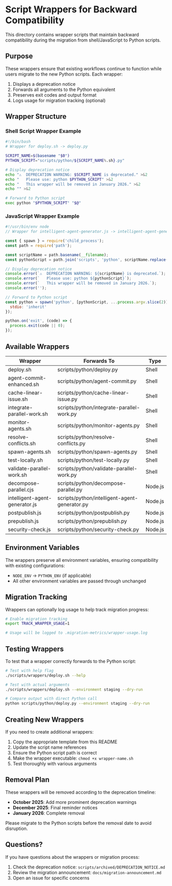 # Script Wrappers for Backward Compatibility

This directory contains wrapper scripts that maintain backward compatibility during the migration from shell/JavaScript to Python scripts.

## Purpose

These wrappers ensure that existing workflows continue to function while users migrate to the new Python scripts. Each wrapper:

1. Displays a deprecation notice
2. Forwards all arguments to the Python equivalent
3. Preserves exit codes and output format
4. Logs usage for migration tracking (optional)

## Wrapper Structure

### Shell Script Wrapper Example

```bash
#!/bin/bash
# Wrapper for deploy.sh -> deploy.py

SCRIPT_NAME=$(basename "$0")
PYTHON_SCRIPT="scripts/python/${SCRIPT_NAME%.sh}.py"

# Display deprecation notice
echo "⚠️  DEPRECATION WARNING: $SCRIPT_NAME is deprecated." >&2
echo "   Please use: python $PYTHON_SCRIPT" >&2
echo "   This wrapper will be removed in January 2026." >&2
echo "" >&2

# Forward to Python script
exec python "$PYTHON_SCRIPT" "$@"
```

### JavaScript Wrapper Example

```javascript
#!/usr/bin/env node
// Wrapper for intelligent-agent-generator.js -> intelligent-agent-generator.py

const { spawn } = require('child_process');
const path = require('path');

const scriptName = path.basename(__filename);
const pythonScript = path.join('scripts', 'python', scriptName.replace(/\.(js|cjs)$/, '.py'));

// Display deprecation notice
console.error(`⚠️  DEPRECATION WARNING: ${scriptName} is deprecated.`);
console.error(`   Please use: python ${pythonScript}`);
console.error(`   This wrapper will be removed in January 2026.`);
console.error('');

// Forward to Python script
const python = spawn('python', [pythonScript, ...process.argv.slice(2)], {
  stdio: 'inherit'
});

python.on('exit', (code) => {
  process.exit(code || 0);
});
```

## Available Wrappers

| Wrapper | Forwards To | Type |
|---------|-------------|------|
| deploy.sh | scripts/python/deploy.py | Shell |
| agent-commit-enhanced.sh | scripts/python/agent-commit.py | Shell |
| cache-linear-issue.sh | scripts/python/cache-linear-issue.py | Shell |
| integrate-parallel-work.sh | scripts/python/integrate-parallel-work.py | Shell |
| monitor-agents.sh | scripts/python/monitor-agents.py | Shell |
| resolve-conflicts.sh | scripts/python/resolve-conflicts.py | Shell |
| spawn-agents.sh | scripts/python/spawn-agents.py | Shell |
| test-locally.sh | scripts/python/test-locally.py | Shell |
| validate-parallel-work.sh | scripts/python/validate-parallel-work.py | Shell |
| decompose-parallel.cjs | scripts/python/decompose-parallel.py | Node.js |
| intelligent-agent-generator.js | scripts/python/intelligent-agent-generator.py | Node.js |
| postpublish.js | scripts/python/postpublish.py | Node.js |
| prepublish.js | scripts/python/prepublish.py | Node.js |
| security-check.js | scripts/python/security-check.py | Node.js |

## Environment Variables

The wrappers preserve all environment variables, ensuring compatibility with existing configurations:

- `NODE_ENV` → `PYTHON_ENV` (if applicable)
- All other environment variables are passed through unchanged

## Migration Tracking

Wrappers can optionally log usage to help track migration progress:

```bash
# Enable migration tracking
export TRACK_WRAPPER_USAGE=1

# Usage will be logged to .migration-metrics/wrapper-usage.log
```

## Testing Wrappers

To test that a wrapper correctly forwards to the Python script:

```bash
# Test with help flag
./scripts/wrappers/deploy.sh --help

# Test with actual arguments
./scripts/wrappers/deploy.sh --environment staging --dry-run

# Compare output with direct Python call
python scripts/python/deploy.py --environment staging --dry-run
```

## Creating New Wrappers

If you need to create additional wrappers:

1. Copy the appropriate template from this README
2. Update the script name references
3. Ensure the Python script path is correct
4. Make the wrapper executable: `chmod +x wrapper-name.sh`
5. Test thoroughly with various arguments

## Removal Plan

These wrappers will be removed according to the deprecation timeline:

- **October 2025**: Add more prominent deprecation warnings
- **December 2025**: Final reminder notices
- **January 2026**: Complete removal

Please migrate to the Python scripts before the removal date to avoid disruption.

## Questions?

If you have questions about the wrappers or migration process:

1. Check the deprecation notice: `scripts/archived/DEPRECATION_NOTICE.md`
2. Review the migration announcement: `docs/migration-announcement.md`
3. Open an issue for specific concerns